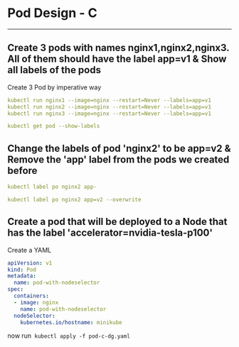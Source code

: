 # Pod Design - C 
<hr>

## Create 3 pods with names nginx1,nginx2,nginx3. All of them should have the label app=v1 & Show all labels of the pods

Create 3 Pod by imperative way 
```yaml 
kubectl run nginx1 --image=nginx --restart=Never --labels=app=v1 
kubectl run nginx2 --image=nginx --restart=Never --labels=app=v1 
kubectl run nginx3 --image=nginx --restart=Never --labels=app=v1 

kubectl get pod --show-labels 
```
## Change the labels of pod 'nginx2' to be app=v2 & Remove the 'app' label from the pods we created before


```yaml
kubectl label po nginx2 app-

kubectl label po nginx2 app=v2 --overwrite 
```


## Create a pod that will be deployed to a Node that has the label 'accelerator=nvidia-tesla-p100'

Create a YAML 

```yaml             
apiVersion: v1
kind: Pod
metadata:
  name: pod-with-nodeselector
spec:
  containers:
  - image: nginx
    name: pod-with-nodeselector
  nodeSelector:
    kubernetes.io/hostname: minikube
```
now run` kubectl apply -f pod-c-dg.yaml` 

